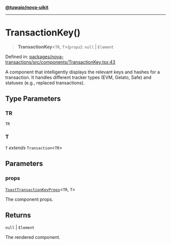 [**@tuwaio/nova-uikit**](../../../README.md)

***

# TransactionKey()

> **TransactionKey**\<`TR`, `T`\>(`props`): `null` \| `Element`

Defined in: [packages/nova-transactions/src/components/TransactionKey.tsx:43](https://github.com/TuwaIO/nova-uikit/blob/ded3074ef357f2ffaf35252f54b4c5cffd22b72b/packages/nova-transactions/src/components/TransactionKey.tsx#L43)

A component that intelligently displays the relevant keys and hashes for a transaction.
It handles different tracker types (EVM, Gelato, Safe) and statuses (e.g., replaced transactions).

## Type Parameters

### TR

`TR`

### T

`T` *extends* `Transaction`\<`TR`\>

## Parameters

### props

[`ToastTransactionKeyProps`](../interfaces/ToastTransactionKeyProps.md)\<`TR`, `T`\>

The component props.

## Returns

`null` \| `Element`

The rendered component.
